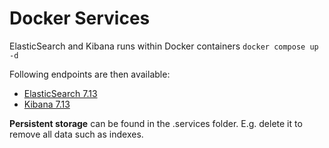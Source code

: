 # Docker Services
ElasticSearch and Kibana runs within Docker containers
`docker compose up -d`

Following endpoints are then available:
- [ElasticSearch 7.13](localhost:9200)
- [Kibana 7.13](localhost:5601)

**Persistent storage** can be found in the .services folder. E.g. delete it to remove all data such as indexes.